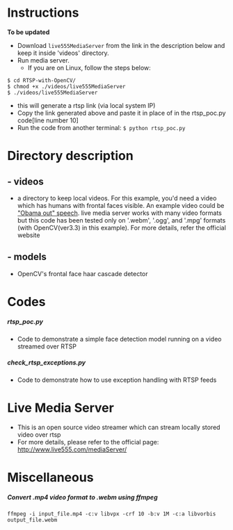 # Instructions

**To be updated**

- Download `live555MediaServer` from the link in the description below and keep it inside 'videos' directory.
- Run media server. 
    - If you are on Linux, follow the steps below:
```
$ cd RTSP-with-OpenCV/
$ chmod +x ./videos/live555MediaServer
$ ./videos/live555MediaServer
```

- this will generate a rtsp link (via local system IP)
- Copy the link generated above and paste it in place of <rtsp-url> in the rtsp_poc.py code[line number 10]
- Run the code from another terminal: 
`$ python rtsp_poc.py`

# Directory description 
## - videos
- a directory to keep local videos. For this example, you'd need a video which has humans with frontal faces visible. An example video could be ["Obama out" speech](https://www.youtube.com/watch?v=NxFkEj7KPC0). live media server works with many video formats but this code has been tested only on '.webm', '.ogg', and '.mpg' formats (with OpenCV(ver3.3) in this example). For more details, refer the official website

## - models
- OpenCV's frontal face haar cascade detector

# Codes
##### rtsp_poc.py
- Code to demonstrate a simple face detection model running on a video streamed over RTSP

##### check_rtsp_exceptions.py
- Code to demonstrate how to use exception handling with RTSP feeds

# Live Media Server
- This is an open source video streamer which can stream locally stored video over rtsp
- For more details, please refer to the official page: http://www.live555.com/mediaServer/

# Miscellaneous
##### Convert .mp4 video format to .webm using ffmpeg

`ffmpeg -i input_file.mp4 -c:v libvpx -crf 10 -b:v 1M -c:a libvorbis output_file.webm`